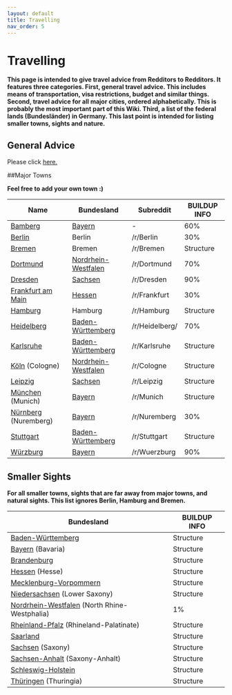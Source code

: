 ```yaml
---
layout: default
title: Travelling
nav_order: 5
---
```


# Travelling
**This page is intended to give travel advice from Redditors to Redditors. It features three categories. First, general travel advice. This includes means of transportation, visa restrictions, budget and similar things. Second, travel advice for all major cities, ordered alphabetically. This is probably the most important part of this Wiki. Third, a list of the federal lands (Bundesländer) in Germany. This last point is intended for listing smaller towns, sights and nature.**


## General Advice
Please click [here.](/r/germany/wiki/travelling/generaladvice)

##Major Towns

**Feel free to add your own town :)**

Name | Bundesland | Subreddit | BUILDUP INFO  
---|---|---|---
[Bamberg](/r/germany/wiki/travelling/Bamberg)| [Bayern](/r/germany/wiki/travelling/bayern) | - |60%
[Berlin](/r/germany/wiki/travelling/Berlin)| Berlin | /r/Berlin | 30%
[Bremen](/r/germany/wiki/travelling/Bremen)| Bremen | /r/Bremen |Structure
[Dortmund](/r/germany/wiki/travelling/Dortmund)| [Nordrhein-Westfalen](/r/germany/wiki/travelling/nrw) | /r/Dortmund |70%
[Dresden](/r/germany/wiki/travelling/Dresden)| [Sachsen](/r/germany/wiki/travelling/sachsen) | /r/Dresden |90%
[Frankfurt am Main](/r/germany/wiki/travelling/Frankfurtammain)| [Hessen](/r/germany/wiki/travelling/hessen) | /r/Frankfurt |30%
[Hamburg](/r/germany/wiki/travelling/Hamburg)| Hamburg | /r/Hamburg |Structure
[Heidelberg](/r/germany/wiki/travelling/heidelberg)| [Baden-Württemberg](/r/germany/wiki/travelling/Bawue) | /r/Heidelberg/|70%
[Karlsruhe](/r/germany/wiki/travelling/Karlsruhe)| [Baden-Württemberg](/r/germany/wiki/travelling/Bawue) | /r/Karlsruhe |Structure
[Köln](/r/germany/wiki/travelling/Koeln) (Cologne)| [Nordrhein-Westfalen](/r/germany/wiki/travelling/nrw)| /r/Cologne |Structure
[Leipzig](/r/germany/wiki/travelling/Leipzig)| [Sachsen](/r/germany/wiki/travelling/sachsen)| /r/Leipzig |Structure
[München](/r/germany/wiki/travelling/Muenchen) (Munich)| [Bayern](/r/germany/wiki/travelling/bayern) | /r/Munich |Structure
[Nürnberg](/r/germany/wiki/travelling/Nuernberg) (Nuremberg) | [Bayern](/r/germany/wiki/travelling/bayern) | /r/Nuremberg |30%
[Stuttgart](/r/germany/wiki/travelling/Stuttgart)| [Baden-Württemberg](/r/germany/wiki/travelling/bawue) | /r/Stuttgart |Structure
[Würzburg](/r/germany/wiki/travelling/Wuerzburg)| [Bayern](/r/germany/wiki/travelling/bayern)| /r/Wuerzburg |90%

## Smaller Sights

**For all smaller towns, sights that are far away from major towns, and natural sights. This list ignores Berlin, Hamburg and Bremen.**

Bundesland | BUILDUP INFO
---|---
[Baden-Württemberg](/r/germany/wiki/travelling/Bawue) | Structure
[Bayern](/r/germany/wiki/travelling/Bayern) (Bavaria) | Structure
[Brandenburg](/r/germany/wiki/travelling/Brandenburg) | Structure
[Hessen](/r/germany/wiki/travelling/Hessen) (Hesse) | Structure
[Mecklenburg-Vorpommern](/r/germany/wiki/travelling/MVP) | Structure
[Niedersachsen](/r/germany/wiki/travelling/Niedersachsen) (Lower Saxony) | Structure
[Nordrhein-Westfalen](/r/germany/wiki/travelling/NRW) (North Rhine-Westphalia) | 1%
[Rheinland-Pfalz](/r/germany/wiki/travelling/Rheinland-Pfalz) (Rhineland-Palatinate) | Structure
[Saarland](/r/germany/wiki/travelling/Saarland) | Structure
[Sachsen](/r/germany/wiki/travelling/Sachsen) (Saxony) | Structure
[Sachsen-Anhalt](/r/germany/wiki/travelling/Sachsen-Anhalt) (Saxony-Anhalt) | Structure
[Schleswig-Holstein](/r/germany/wiki/travelling/Schleswig-holstein) | Structure
[Thüringen](/r/germany/wiki/travelling/Thueringen) (Thuringia) | Structure


&nbsp;
